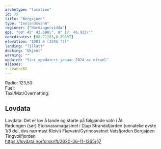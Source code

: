 ```yaml
---
archetype: "location"
id: 75
title: "Bergsjøen"
type: "Innlandsvann"
regioner: ["Hardangervidda"]
gps: "60° 42' 42.588\", 8° 17' 46.932\""
coordinates: [60.71183,8.29637]
elevation: "1081 m (3546 ft)"
landing: "Tillatt"
docking: "Ukjent"
warning: ""
updated: "Sist oppdatert januar 2024 av mikael"
aliases:
- /vann/62
---
```


Radio: 123,50\
Fuel:\
Taxi/Mat/Overnatting:

## Lovdata

Lovdata: Det er lov å lande og starte på følgjande vatn i Ål:\
Rødungen (sør) Stolsvassmagasinet i Djup Strandafjorden (unnateke øvste 1/3 del, dvs nærmast Kleivi) Flævatn/Gyrinosvatnet Vatsfjorden Bergsjøen Tingvollfjorden\
https://lovdata.no/forskrift/2020-06-11-1365/§7
